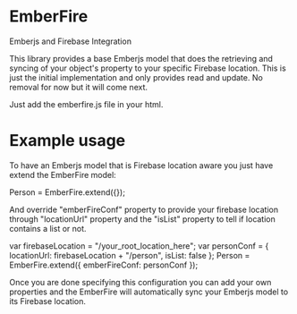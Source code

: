 EmberFire
=========

Emberjs and Firebase Integration

This library provides a base Emberjs model that does the retrieving and syncing of your object's property to your specific Firebase location.
This is just the initial implementation and only provides read and update. No removal for now but it will come next. 

Just add the emberfire.js file in your html.

<script type="text/javascript" src="./emberfire.js"></script>

Example usage
==============

To have an Emberjs model that is Firebase location aware you just have extend the EmberFire model:

Person = EmberFire.extend({});

And override "emberFireConf" property to provide your firebase location through "locationUrl" property and the "isList" property to tell if location contains a list or not.

var firebaseLocation = "/your_root_location_here";
var personConf = { locationUrl: firebaseLocation + "/person", isList: false };
Person = EmberFire.extend({ emberFireConf: personConf });

Once you are done specifying this configuration you can add your own properties and the EmberFire will automatically sync your Emberjs model to its Firebase location.
